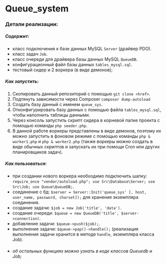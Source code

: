 # Queue_system
### Детали реализации:
##### Содержит:
  - класс подключения к базе данных MySQL `Server` (драйвер PDO).
  - класс задач `Job`.
  - класс очереди для драйвера базы данных MySQL `QueueDB`.
  - конфигурационный файл базы данных `tables_mysql.sql`.
  - тестовый сидер и 2 воркера (в виде демонов);
##### Как запустить:
  1. Скопировать данный репозиторий с помощью `git clone <href>`.
  2. Подтянуть зависимости через Composer `composer dump-autoload`
  3. Создать базу данный с именем `queue_sys`.
  4. Отконфигурировать базу данных с помощью файла `tables_mysql.sql`, чтобы наполнить таблицы данными.
  5. Через консоль запустить скрипт сидера в корневой папке проекта с помощью команды `php seeder.php`.
  6. В данной работе воркеры представлены в виде демонов, поэтому их можно запустить в фоновом режиме с помощью команды `php & worker1.php` и `php & worker2.php` (также воркеры можно создать в виде обычных скриптов и запускать их при помощи Cron или других планировщиков задач).
##### Как пользоваться:
  - при создании нового воркера необходимо подключить шапку: `require_once "vendor/autoload.php";
                                                             use Src\Database\Server;
                                                             use Src\Job;
                                                             use Queue\QueueDB;`.
  - соединение с бд: `$server = Server::Init('queue_sys' [, host, user_name, password, charset]);` для хранения экземпляра соединения.
  - создание задачи: `$job = new Job('title', 'data')`.
  - создание очереди: `$queue = new QueueDB('title', $server->connection)`.
  - добавление задачи: `$queue->push($job);`.
  - выполнение задачи: `$queue->pop()->handle();` (реализация выполнения задачи хранится в методе `handle`, экземпляра класса Job).
  - ###### об остальных функциях можно узнать в коде классов Queuedb и Job;
  
